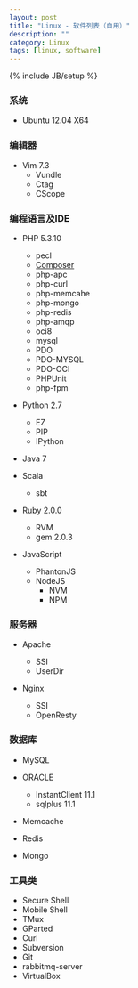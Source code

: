 ```yaml
---
layout: post
title: "Linux - 软件列表（自用）"
description: ""
category: Linux
tags: [linux, software]
---
```

{% include JB/setup %}

### 系统

+ Ubuntu 12.04 X64

### 编辑器

+ Vim 7.3
    + Vundle
    + Ctag
    + CScope

### 编程语言及IDE

+ PHP 5.3.10
    + pecl
    + [Composer]()
    + php-apc
    + php-curl
    + php-memcahe
    + php-mongo
    + php-redis
    + php-amqp
    + oci8
    + mysql
    + PDO
    + PDO-MYSQL
    + PDO-OCI
    + PHPUnit
    + php-fpm

+ Python 2.7
    + EZ
    + PIP
    + IPython

+ Java 7

+ Scala
    + sbt

+ Ruby 2.0.0
    + RVM
    + gem 2.0.3

+ JavaScript
    + PhantonJS
    + NodeJS 
        + NVM
        + NPM

### 服务器

+ Apache
    + SSI
    + UserDir

+ Nginx
    + SSI
    + OpenResty

### 数据库

+ MySQL
+ ORACLE
    + InstantClient 11.1
    + sqlplus   11.1

+ Memcache
+ Redis
+ Mongo

### 工具类

+ Secure Shell
+ Mobile Shell
+ TMux
+ GParted
+ Curl
+ Subversion
+ Git
+ rabbitmq-server
+ VirtualBox
